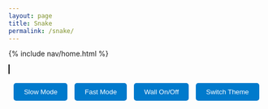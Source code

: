 ```yaml
---
layout: page
title: Snake
permalink: /snake/
---
```


{% include nav/home.html %}

<style>
    body.light-theme {
        background-color: white;
        color: black;
    }

    body.dark-theme {
        background-color: #333;
        color: white;
    }

    body.blue-theme {
        background-color: #007acc;
        color: white;
    }

    body.red-theme {
        background-color: #ff4c4c;
        color: white;
    }

    body.green-theme {
        background-color: #28a745;
        color: white;
    }

    body.grey-theme {
        background-color: #aaa;
        color: white;
    }

    canvas {
        border: 1px solid #000;
        background-color: white;
    }

    #game-over {
        font-size: 2em;
        color: red;
        text-align: center;
        display: none;
    }

    .button-container {
        text-align: center;
        margin-top: 10px;
    }

    .button-container button {
        padding: 10px 20px;
        margin: 5px;
        background-color: #007acc;
        color: white;
        border: none;
        border-radius: 5px;
        cursor: pointer;
    }

    .button-container button:hover {
        background-color: #005fa3;
    }
</style>

<h1 id="game-over">Game Over!</h1>

<canvas id="gameCanvas" width="400" height="400"></canvas>

<!-- Buttons for controlling the game -->
<div class="button-container">
    <button id="slow-btn">Slow Mode</button>
    <button id="fast-btn">Fast Mode</button>
    <button id="wall-btn">Wall On/Off</button>
    <button id="theme-btn">Switch Theme</button>
</div>

<script>
    const canvas = document.getElementById("gameCanvas");
    const ctx = canvas.getContext("2d");

    // Unit size of the grid
    const box = 20;

    // Create the snake
    let snake = [];
    snake[0] = { x: 9 * box, y: 10 * box };

    // Create the food
    let food = {
        x: Math.floor(Math.random() * 19 + 1) * box,
        y: Math.floor(Math.random() * 19 + 1) * box
    };

    // Initial snake direction
    let direction;

    // Score
    let score = 0;

    // Speed variables
    let speed = 100;
    let wallOn = true;

    // Control the snake with keyboard
    document.addEventListener("keydown", changeDirection);

    function changeDirection(event) {
        if (event.keyCode == 37 && direction != "RIGHT") {
            direction = "LEFT";
        } else if (event.keyCode == 38 && direction != "DOWN") {
            direction = "UP";
        } else if (event.keyCode == 39 && direction != "LEFT") {
            direction = "RIGHT";
        } else if (event.keyCode == 40 && direction != "UP") {
            direction = "DOWN";
        }
    }

    function collision(head, array) {
        for (let i = 0; i < array.length; i++) {
            if (head.x == array[i].x && head.y == array[i].y) {
                return true;
            }
        }
        return false;
    }

    // Draw everything on the canvas
    function draw() {
        ctx.clearRect(0, 0, canvas.width, canvas.height);

        // Draw snake with emoji
        for (let i = 0; i < snake.length; i++) {
            ctx.font = "20px Arial";  // Set font size to match the grid
            ctx.fillText("🐍", snake[i].x, snake[i].y + box);  // Adjust the y-offset slightly for better alignment
        }

        // Draw food
        ctx.fillStyle = "red";
        ctx.fillRect(food.x, food.y, box, box);

        // Old head position
        let snakeX = snake[0].x;
        let snakeY = snake[0].y;

        // Move the snake
        if (direction == "LEFT") snakeX -= box;
        if (direction == "UP") snakeY -= box;
        if (direction == "RIGHT") snakeX += box;
        if (direction == "DOWN") snakeY += box;

        // Snake eats the food
        if (snakeX == food.x && snakeY == food.y) {
            score++;
            food = {
                x: Math.floor(Math.random() * 19 + 1) * box,
                y: Math.floor(Math.random() * 19 + 1) * box
            };
        } else {
            snake.pop();
        }

        // New head
        let newHead = {
            x: snakeX,
            y: snakeY
        };

        // Game over conditions
        if (wallOn) {
            if (snakeX < 0 || snakeY < 0 || snakeX >= canvas.width || snakeY >= canvas.height || collision(newHead, snake)) {
                document.getElementById("game-over").style.display = "block";
                clearInterval(game);
            }
        } else {
            // Wrap the snake around the canvas
            if (snakeX < 0) {
                snakeX = canvas.width - box;
            }
            if (snakeX >= canvas.width) {
                snakeX = 0;
            }
            if (snakeY < 0) {
                snakeY = canvas.height - box;
            }
            if (snakeY >= canvas.height) {
                snakeY = 0;
            }
        }

        snake.unshift(newHead);

        // Score display
        ctx.fillStyle = "black";
        ctx.font = "20px Arial";
        ctx.fillText("Score: " + score, 10, 30);
    }

    // Control speed of the game
    let game = setInterval(draw, speed);

    // Button functionality
    document.getElementById("slow-btn").addEventListener("click", function() {
        clearInterval(game);
        speed = 200;  // Slow mode speed
        game = setInterval(draw, speed);
    });

    document.getElementById("fast-btn").addEventListener("click", function() {
        clearInterval(game);
        speed = 50;  // Fast mode speed
        game = setInterval(draw, speed);
    });

    document.getElementById("wall-btn").addEventListener("click", function() {
        wallOn = !wallOn;  // Toggle wall on/off
    });

    // Theme switching functionality
    const themes = ['light-theme', 'dark-theme', 'blue-theme', 'red-theme', 'green-theme', 'grey-theme'];
    let currentTheme = 0;

    document.getElementById("theme-btn").addEventListener("click", function() {
        // Remove the current theme class
        document.body.classList.remove(themes[currentTheme]);
        
        // Move to the next theme
        currentTheme = (currentTheme + 1) % themes.length;
        
        // Apply the new theme
        document.body.classList.add(themes[currentTheme]);
    });
</script>
